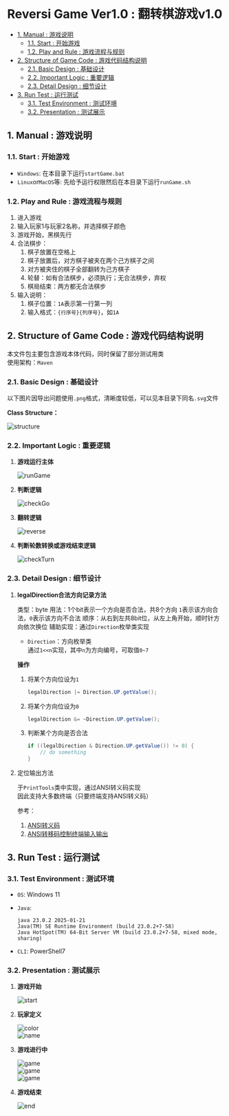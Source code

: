# Reversi Game Ver1.0 : 翻转棋游戏v1.0

- [1. Manual : 游戏说明](#1-manual--游戏说明)
    - [1.1. Start : 开始游戏](#11-start--开始游戏)
    - [1.2. Play and Rule : 游戏流程与规则](#12-play-and-rule--游戏流程与规则)
- [2. Structure of Game Code : 游戏代码结构说明](#2-structure-of-game-code--游戏代码结构说明)
    - [2.1. Basic Design : 基础设计](#21-basic-design--基础设计)
    - [2.2. Important Logic : 重要逻辑](#22-important-logic--重要逻辑)
    - [2.3. Detail Design : 细节设计](#23-detail-design--细节设计)
- [3. Run Test : 运行测试](#3-run-test--运行测试)
    - [3.1. Test Environment : 测试环境](#31-test-environment--测试环境)
    - [3.2. Presentation : 测试展示](#32-presentation--测试展示)

## 1. Manual : 游戏说明

### 1.1. Start : 开始游戏

- `Windows`: 在本目录下运行`startGame.bat`
- `Linux`or`MacOS`等: 先给予运行权限然后在本目录下运行`runGame.sh`

### 1.2. Play and Rule : 游戏流程与规则

1. 进入游戏
2. 输入玩家1与玩家2名称，并选择棋子颜色
3. 游戏开始，黑棋先行
4. 合法棋步：
    1. 棋子放置在空格上
    2. 棋子放置后，对方棋子被夹在两个己方棋子之间
    3. 对方被夹住的棋子全部翻转为己方棋子
    4. 轮替：如有合法棋步，必须执行；无合法棋步，弃权
    5. 棋局结束：两方都无合法棋步
5. 输入说明：
    1. 棋子位置：`1A`表示第一行第一列
    2. 输入格式：`{行序号}{列序号}`，如`1A`

## 2. Structure of Game Code : 游戏代码结构说明

本文件包主要包含游戏本体代码，同时保留了部分测试用类  
使用架构：`Maven`

### 2.1. Basic Design : 基础设计

以下图片因导出问题使用`.png`格式，清晰度较低，可以见本目录下同名`.svg`文件  

**Class Structure：**

![structure](structure.png)

### 2.2. Important Logic : 重要逻辑

1. **游戏运行主体**

    ![runGame](runGame.png)

2. **判断逻辑**

    ![checkGo](checkGo.png)

3. **翻转逻辑**

    ![reverse](reverse.png)

4. **判断轮数转换或游戏结束逻辑**

    ![checkTurn](checkTurn.png)

### 2.3. Detail Design : 细节设计

1. **legalDirection合法方向记录方法**

    类型：byte
    用法：1个bit表示一个方向是否合法，共8个方向
        `1`表示该方向合法，`0`表示该方向不合法
    顺序：从右到左共8bit位，从左上角开始，顺时针方向依次换位
    辅助实现：通过`Direction`枚举类实现  

    - `Direction`：方向枚举类  
        通过`1<<n`实现，其中`n`为方向编号，可取值`0~7`  

    **操作**

    1. 将某个方向位设为`1`

        ```java
        legalDirection |= Direction.UP.getValue();
        ```

    2. 将某个方向位设为`0`

        ```java
        legalDirection &= ~Direction.UP.getValue();
        ```

    3. 判断某个方向是否合法

        ```java
        if ((legalDirection & Direction.UP.getValue()) != 0) {
            // do something
        }
        ```

2. 定位输出方法  

    于`PrintTools`类中实现，通过ANSI转义码实现  
    因此支持大多数终端（只要终端支持ANSI转义码）  

    参考：
    1. [ANSI转义码](ttps://learnku.com/articles/26231)
    2. [ANSI转移码控制终端输入输出](https://blog.csdn.net/Blaze_dL/article/details/142767515)

## 3. Run Test : 运行测试

### 3.1. Test Environment : 测试环境

- `OS`: Windows 11
- `Java`:  

    ```shell
    java 23.0.2 2025-01-21
    Java(TM) SE Runtime Environment (build 23.0.2+7-58)
    Java HotSpot(TM) 64-Bit Server VM (build 23.0.2+7-58, mixed mode, sharing)
    ```

- `CLI`: PowerShell7

### 3.2. Presentation : 测试展示

1. **游戏开始**

    ![start](<屏幕截图 2025-02-28 221926.png>)

2. **玩家定义**

    ![color](<屏幕截图 2025-02-28 221941.png>)  
    ![name](<屏幕截图 2025-02-28 221956.png>)  

3. **游戏进行中**

    ![game](<屏幕截图 2025-02-28 222006.png>)  
    ![game](<屏幕截图 2025-02-28 222023.png>)  
    ![game](<屏幕截图 2025-02-28 222035.png>)  

4. **游戏结束**

    ![end](<屏幕截图 2025-02-28 193325.png>)
